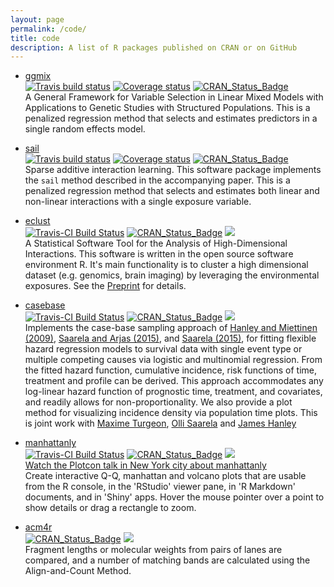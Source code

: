 ```yaml
---
layout: page
permalink: /code/
title: code
description: A list of R packages published on CRAN or on GitHub
---
```



* [ggmix](http://sahirbhatnagar.com/ggmix/)  
[![Travis build status](https://travis-ci.org/sahirbhatnagar/ggmix.svg?branch=master)](https://travis-ci.org/sahirbhatnagar/ggmix)   [![Coverage status](https://codecov.io/gh/sahirbhatnagar/ggmix/branch/master/graph/badge.svg)](https://codecov.io/github/sahirbhatnagar/ggmix?branch=master)   [![CRAN\_Status\_Badge](http://www.r-pkg.org/badges/version/ggmix)](https://cran.r-project.org/package=ggmix)  
A General Framework for Variable Selection in Linear Mixed Models with Applications to Genetic Studies with Structured Populations. This is a penalized regression method that selects and estimates predictors in a single random effects model.

* [sail](http://sahirbhatnagar.com/sail/)  
[![Travis build status](https://travis-ci.org/sahirbhatnagar/sail.svg?branch=master)](https://travis-ci.org/sahirbhatnagar/sail)   [![Coverage status](https://codecov.io/gh/sahirbhatnagar/sail/branch/master/graph/badge.svg)](https://codecov.io/github/sahirbhatnagar/sail?branch=master)   [![CRAN\_Status\_Badge](http://www.r-pkg.org/badges/version/sail)](https://cran.r-project.org/package=sail)  
Sparse additive interaction learning. This software package implements the `sail` method described in the accompanying paper. This is a penalized regression method that selects and estimates both linear and non-linear interactions with a single exposure variable.  


* [eclust](http://sahirbhatnagar.com/eclust/)  
[![Travis-CI Build Status](https://travis-ci.org/sahirbhatnagar/eclust.svg?branch=master)](https://travis-ci.org/sahirbhatnagar/eclust) [![CRAN_Status_Badge](http://www.r-pkg.org/badges/version/eclust)](https://cran.r-project.org/package=eclust) ![](http://cranlogs.r-pkg.org/badges/grand-total/eclust?color=blue)  
A Statistical Software Tool for the Analysis of High-Dimensional Interactions. This software is written in the open source software environment R. It's main functionality is to cluster a high dimensional dataset (e.g. genomics, brain imaging) by leveraging the environmental exposures. See the <a href="https://doi.org/10.1101/102475">Preprint</a> for details.

* [casebase](http://sahirbhatnagar.com/casebase/)  
[![Travis-CI Build Status](https://travis-ci.org/sahirbhatnagar/casebase.svg?branch=master)](https://travis-ci.org/sahirbhatnagar/casebase) [![CRAN_Status_Badge](http://www.r-pkg.org/badges/version/casebase)](https://cran.r-project.org/package=casebase) ![](http://cranlogs.r-pkg.org/badges/grand-total/casebase?color=blue)  
Implements the case-base sampling approach of [Hanley and Miettinen (2009)](https://doi.org/10.2202/1557-4679.1125), [Saarela and Arjas (2015)](https://doi.org/10.1111/sjos.12125), and [Saarela (2015)](https://doi.org/10.1007/s10985-015-9352-x), for fitting flexible hazard regression models to survival data with single event type or multiple competing causes via logistic and multinomial regression. From the fitted hazard function, cumulative incidence, risk functions of time, treatment and profile can be derived. This approach accommodates any log-linear hazard function of prognostic time, treatment, and covariates, and readily allows for non-proportionality. We also provide a plot method for visualizing incidence density via population time plots. This is joint work with [Maxime Turgeon](http://turgeonmaxime.github.io/), [Olli Saarela](http://individual.utoronto.ca/osaarela/) and [James Hanley](http://www.medicine.mcgill.ca/epidemiology/hanley/)

* [manhattanly](https://cran.r-project.org/web/packages/manhattanly/)  
[![Travis-CI Build Status](https://travis-ci.org/sahirbhatnagar/manhattanly.svg?branch=master)](https://travis-ci.org/sahirbhatnagar/manhattanly) [![CRAN_Status_Badge](http://www.r-pkg.org/badges/version/manhattanly)](https://cran.r-project.org/package=manhattanly) ![](http://cranlogs.r-pkg.org/badges/grand-total/manhattanly?color=blue)  
<a href="https://www.youtube.com/watch?v=sawf9fnbsOA" target="_blank">Watch the Plotcon talk in New York city about manhattanly</a>  
Create interactive Q-Q, manhattan and volcano plots that are usable from the R console, in the 'RStudio' viewer pane, in 'R Markdown' documents, and in 'Shiny' apps. Hover the mouse pointer over a point to show details or drag a rectangle to zoom. <!--A manhattan plot is a popular graphical method for visualizing results from high-dimensional data analysis such as a (epi)genome wide association study (GWAS or EWAS), in which p-values, Z-scores, test statistics are plotted on a scatter plot against their genomic position. Manhattan plots are used for visualizing potential regions of interest in the genome that are associated with a phenotype. Interactive manhattan plots allow the inspection of specific value (e.g. rs number or gene name) by hovering the mouse over a cell, as well as zooming into a region of the genome (e.g. a chromosome) by dragging a rectangle around the relevant area. This work is based on the 'qqman' package by Stephen Turner and the 'plotly.js' engine. It produces similar manhattan and Q-Q plots as the 'manhattan' and 'qq' functions in the 'qqman' package, with the advantage of including extra annotation information and interactive web-based visualizations directly from R. Once uploaded to a 'plotly' account, 'plotly' graphs (and the data behind them) can be viewed and modified in a web browser.-->

* [acm4r](http://cran.r-project.org/web/packages/acm4r/index.html)  
[![CRAN_Status_Badge](http://www.r-pkg.org/badges/version/acm4r)](https://cran.r-project.org/package=acm4r) ![](http://cranlogs.r-pkg.org/badges/grand-total/acm4r?color=blue)  
Fragment lengths or molecular weights from pairs of lanes are compared, and a number of matching bands are calculated using the Align-and-Count Method.